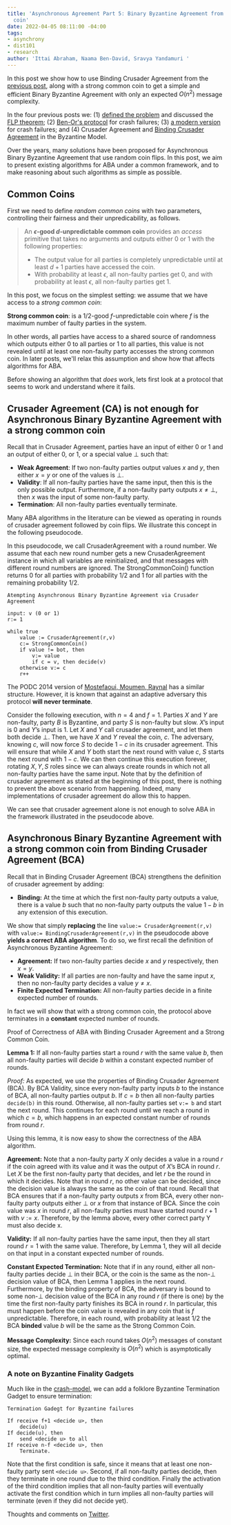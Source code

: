```yaml
---
title: 'Asynchronous Agreement Part 5: Binary Byzantine Agreement from a strong common
  coin'
date: 2022-04-05 08:11:00 -04:00
tags:
- asynchrony
- dist101
- research
author: 'Ittai Abraham, Naama Ben-David, Sravya Yandamuri '
---
```


In this post we show how to use Binding Crusader Agreement from the [previous post](https://decentralizedthoughts.github.io/2022-04-05-aa-part-four-CA-and-BCA/), along with a strong common coin to get a simple and efficient  Binary Byzantine Agreement with only an expected $O(n^2)$ message complexity. 

In the four previous posts we: (1) [defined the problem](https://decentralizedthoughts.github.io/2022-03-30-asynchronous-agreement-part-one-defining-the-problem/) and discussed the [FLP theorem](https://decentralizedthoughts.github.io/2019-12-15-asynchrony-uncommitted-lower-bound/); (2) [Ben-Or's protocol]([part2](https://decentralizedthoughts.github.io/2022-03-30-asynchronous-agreement-part-two-ben-ors-protocol/)) for crash failures;  (3)  [a modern version](https://decentralizedthoughts.github.io/2022-03-30-asynchronous-agreement-part-three-a-modern-version-of-ben-ors-protocol/) for crash failures; and (4) Crusader Agreement and [Binding Crusader Agreement](https://decentralizedthoughts.github.io/2022-04-05-aa-part-four-CA-and-BCA/) in the Byzantine Model.



Over the years, many solutions have been proposed for Asynchronous Binary Byzantine Agreement that use random coin flips. In this post, we aim to present existing algorithms for ABA under a common framework, and to make reasoning about such algorithms as simple as possible.

## Common Coins

First we need to define *random common coins* with two parameters, controlling their fairness and their unpredicability, as follows.

> An **$\epsilon$-good $d$-unpredictable common coin** provides an *access* primitive that takes no arguments and outputs either $0$ or $1$ with the following properties:
>* The output value for all parties is completely unpredictable until at least $d+1$ parties have accessed the coin.
>* With probability at least $\epsilon$, all non-faulty parties get $0$, and with probability at least $\epsilon$, all non-faulty parties get $1$.

In this post, we focus on the simplest setting: we assume that we have access to a *strong common coin*:

**Strong common coin**: is a $1/2$-good $f$-unpredictable coin where $f$ is the maximum number of faulty parties in the system.

In other words, all parties have access to a shared source of randomness which outputs either 0 to all parties or 1 to all parties, this value is not revealed until at least one non-faulty party accesses the strong common coin. In later posts, we'll relax this assumption and show how that affects algorithms for ABA.

Before showing an algorithm that *does* work, lets first look at a protocol that seems to work and understand where it fails. 

## Crusader Agreement (CA) is not enough for Asynchronous Binary Byzantine Agreement with a strong common coin
Recall that in Crusader Agreement, parties have an input of either 0 or 1 and an output of either 0, or 1, or a special value $\bot$ such that:

* **Weak Agreement**: If two non-faulty parties output values $x$ and $y$, then either $x=y$ or one of the values is $\bot$.
* **Validity**: If all non-faulty parties have the same input, then this is the only possible output. Furthermore, if a non-faulty party outputs $x \neq \bot$, then $x$ was the input of some non-faulty party.
* **Termination**: All non-faulty parties eventually terminate.

Many ABA algorithms in the literature can be viewed as operating in rounds of crusader agreement followed by coin flips. We illustrate this concept in the following pseudocode.

In this pseudocode, we call CrusaderAgreement with a round number. We assume that each new round number gets a new CrusaderAgreement instance in which all variables are reinitialized, and that messages with different round numbers are ignored. The StrongCommonCoin() function returns $0$ for all parties with probability $1/2$ and $1$ for all parties with the remaining probability $1/2$.

```
Atempting Asynchronous Binary Byzantine Agreement via Crusader Agreement

input: v (0 or 1)
r:= 1

while true
    value := CrusaderAgreement(r,v)
    c:= StrongCommonCoin()
    if value != bot, then
        v:= value
        if c = v, then decide(v) 
    otherwise v:= c
    r++    
```

The PODC 2014 version of [Mostefaoui, Moumen, Raynal](https://dl.acm.org/doi/10.1145/2611462.2611468) has a similar structure. However, it is known that against an adaptive adversary this protocol **will never terminate**.

Consider the following execution, with $n=4$ and $f=1$. Parties $X$ and $Y$ are non-faulty, party $B$ is Byzantine, and party $S$ is non-faulty but slow. $X$’s input is 0 and $Y$’s input is 1.
Let $X$ and $Y$ call crusader agreement, and let them both decide $\bot$. Then, we have $X$ and $Y$ reveal the coin, $c$. The adversary, knowing $c$, will now force $S$ to decide $1-c$ in its crusader agreement. This will ensure that while $X$ and $Y$ both start the next round with value $c$, $S$ starts the next round with $1-c$. We can then continue this execution forever, rotating $X,Y,S$ roles since we can always create rounds in which not all non-faulty parties have the same input.
Note that by the definition of crusader agreement as stated at the beginning of this post, there is nothing to prevent the above scenario from happening. Indeed, many implementations of crusader agreement do allow this to happen. 

We can see that crusader agreement alone is not enough to solve ABA in the framework illustrated in the pseudocode above.


##  Asynchronous Binary Byzantine Agreement with a strong common coin from Binding Crusader Agreement (BCA)
Recall that in Binding Crusader Agreement (BCA) strengthens the definition of crusader agreement by adding:

* **Binding:** At the time at which the first non-faulty party outputs a value, there is a value $b$ such that no non-faulty party outputs the value $1−b$ in any extension of this execution.



We show that simply **replacing** the line ``value:= CrusaderAgreement(r,v)``  with ``value:= BindingCrusaderAgreement(r,v)``  in the pseudocode above **yields a correct ABA algorithm**. To do so, we first recall the definition of Asynchronous Byzantine Agreement:

* **Agreement:** If two non-faulty parties decide $x$ and $y$ respectively, then $x=y$.
* **Weak Validity:** If all parties are non-faulty and have the same input $x$, then no non-faulty party decides a value $y \neq x$.
* **Finite Expected Termination:** All non-faulty parties decide in a finite expected number of rounds.

In fact we will show that with a strong common coin, the protocol above terminates in a **constant** expected number of rounds. 

Proof of Correctness of ABA with Binding Crusader Agreement and a Strong Common Coin.

**Lemma 1:** If all non-faulty parties start a round $r$ with the same value $b$, then all non-faulty parties will decide $b$ within a constant expected number of rounds.

*Proof:* As expected, we use the properties of Binding Crusader Agreement (BCA). By BCA Validity, since every non-faulty party inputs $b$ to the instance of BCA, all non-faulty parties output $b$. If $c=b$ then all non-faulty parties `decide(b)` in this round. Otherwise, all non-faulty parties set `v:= b` and start the next round. This continues for each round until we reach a round in which $c=b$, which happens in an expected constant number of rounds from round $r$.

Using this lemma, it is now easy to show the correctness of the ABA algorithm.

**Agreement:** 
Note that a non-faulty party $X$ only decides a value in a round $r$ if the coin agreed with its value and it was the output of $X$’s BCA in round $r$. Let $X$ be the first non-faulty party that decides, and let $r$ be the round in which it decides. Note that in round $r$, no other value can be decided, since the decision value is always the same as the coin of that round. Recall that BCA ensures that if a non-faulty party outputs $x$ from BCA, every other non-faulty party outputs either $\bot$ or $x$ from that instance of BCA. Since the coin value was $x$ in round $r$, all non-faulty parties must have started round $r+1$ with $v:=x$. Therefore, by the lemma above, every other correct party Y must also decide x.

**Validity:**
If all non-faulty parties have the same input, then they all start round $r=1$ with the same value. Therefore, by Lemma 1, they will all decide on that input in a constant expected number of rounds.

**Constant Expected  Termination:**
Note that if in any round, either all non-faulty parties decide $\bot$ in their BCA, or the coin is the same as the non-$\bot$ decision value of BCA, then Lemma 1 applies in the next round. Furthermore, by the binding property of BCA, the adversary is bound to some non-$\bot$ decision value of the BCA in any round $r$ (if there is one) by the time the first non-faulty party finishes its BCA in round $r$. In particular, this must happen before the coin value is revealed in any coin that is $f$ unpredictable. Therefore, in each round, with probability at least $1/2$ the BCA **binded** value $b$ will be the same as the Strong Common Coin.

**Message Complexity:**
Since each round takes $O(n^2)$ messages of constant size, the expected message complexity is $O(n^2)$ which is asymptotically optimal.  

### A note on Byzantine Finality Gadgets

Much like in the [crash-model]([part2](https://decentralizedthoughts.github.io/2022-03-30-asynchronous-agreement-part-two-ben-ors-protocol/)), we can add a folklore Byzantine Termination Gadget to ensure termination:

```
Termination Gadegt for Byzantine failures

If receive f+1 <decide u>, then
    decide(u) 
If decide(u), then
    send <decide u> to all
If receive n-f <decide u>, then
    Terminate.
```

Note that the first condition is safe, since it means that at least one non-faulty party sent `<decide u>`. Second, if all non-faulty parties decide, then they terminate in one round due to the third condition. Finally the activation of the third condition implies that all non-faulty parties will eventually activate the first condition which in turn implies all non-faulty parties will terminate (even if they did not decide yet).

Thoughts and comments on [Twitter](...).
